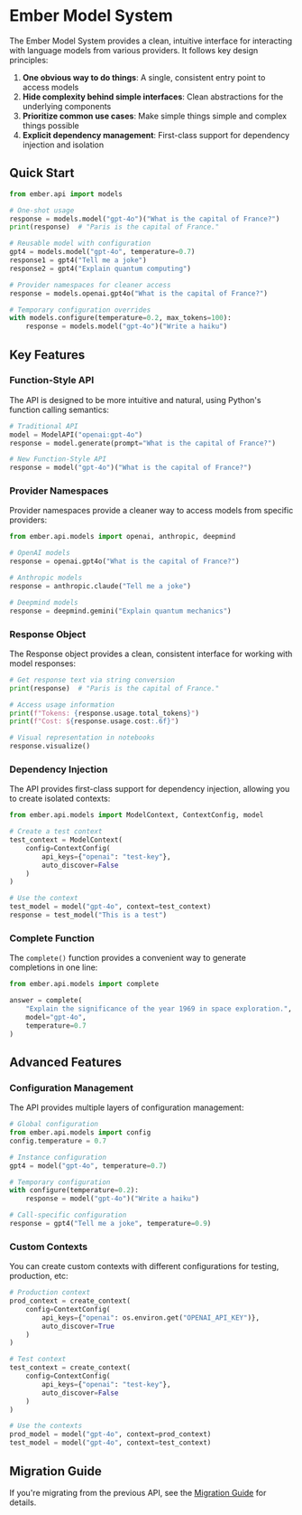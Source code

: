 # Ember Model System

The Ember Model System provides a clean, intuitive interface for interacting with language models from various providers. It follows key design principles:

1. **One obvious way to do things**: A single, consistent entry point to access models
2. **Hide complexity behind simple interfaces**: Clean abstractions for the underlying components
3. **Prioritize common use cases**: Make simple things simple and complex things possible
4. **Explicit dependency management**: First-class support for dependency injection and isolation

## Quick Start

```python
from ember.api import models

# One-shot usage
response = models.model("gpt-4o")("What is the capital of France?")
print(response)  # "Paris is the capital of France."

# Reusable model with configuration
gpt4 = models.model("gpt-4o", temperature=0.7)
response1 = gpt4("Tell me a joke")
response2 = gpt4("Explain quantum computing")

# Provider namespaces for cleaner access
response = models.openai.gpt4o("What is the capital of France?")

# Temporary configuration overrides
with models.configure(temperature=0.2, max_tokens=100):
    response = models.model("gpt-4o")("Write a haiku")
```

## Key Features

### Function-Style API

The API is designed to be more intuitive and natural, using Python's function calling semantics:

```python
# Traditional API
model = ModelAPI("openai:gpt-4o")
response = model.generate(prompt="What is the capital of France?")

# New Function-Style API
response = model("gpt-4o")("What is the capital of France?")
```

### Provider Namespaces

Provider namespaces provide a cleaner way to access models from specific providers:

```python
from ember.api.models import openai, anthropic, deepmind

# OpenAI models
response = openai.gpt4o("What is the capital of France?")

# Anthropic models
response = anthropic.claude("Tell me a joke")

# Deepmind models
response = deepmind.gemini("Explain quantum mechanics")
```

### Response Object

The Response object provides a clean, consistent interface for working with model responses:

```python
# Get response text via string conversion
print(response)  # "Paris is the capital of France."

# Access usage information
print(f"Tokens: {response.usage.total_tokens}")
print(f"Cost: ${response.usage.cost:.6f}")

# Visual representation in notebooks
response.visualize()
```

### Dependency Injection

The API provides first-class support for dependency injection, allowing you to create isolated contexts:

```python
from ember.api.models import ModelContext, ContextConfig, model

# Create a test context
test_context = ModelContext(
    config=ContextConfig(
        api_keys={"openai": "test-key"},
        auto_discover=False
    )
)

# Use the context
test_model = model("gpt-4o", context=test_context)
response = test_model("This is a test")
```

### Complete Function

The `complete()` function provides a convenient way to generate completions in one line:

```python
from ember.api.models import complete

answer = complete(
    "Explain the significance of the year 1969 in space exploration.",
    model="gpt-4o",
    temperature=0.7
)
```

## Advanced Features

### Configuration Management

The API provides multiple layers of configuration management:

```python
# Global configuration
from ember.api.models import config
config.temperature = 0.7

# Instance configuration
gpt4 = model("gpt-4o", temperature=0.7)

# Temporary configuration
with configure(temperature=0.2):
    response = model("gpt-4o")("Write a haiku")

# Call-specific configuration
response = gpt4("Tell me a joke", temperature=0.9)
```

### Custom Contexts

You can create custom contexts with different configurations for testing, production, etc:

```python
# Production context
prod_context = create_context(
    config=ContextConfig(
        api_keys={"openai": os.environ.get("OPENAI_API_KEY")},
        auto_discover=True
    )
)

# Test context
test_context = create_context(
    config=ContextConfig(
        api_keys={"openai": "test-key"},
        auto_discover=False
    )
)

# Use the contexts
prod_model = model("gpt-4o", context=prod_context)
test_model = model("gpt-4o", context=test_context)
```

## Migration Guide

If you're migrating from the previous API, see the [Migration Guide](MIGRATION_GUIDE.md) for details.